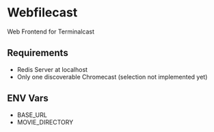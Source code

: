 # Webfilecast
Web Frontend for Terminalcast

## Requirements
- Redis Server at localhost
- Only one discoverable Chromecast (selection not implemented yet)

## ENV Vars
- BASE_URL
- MOVIE_DIRECTORY
